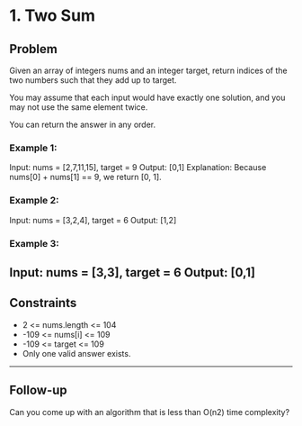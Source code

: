 # 1. Two Sum
## Problem
Given an array of integers nums and an integer target, return indices of the two numbers such that they add up to target.

You may assume that each input would have exactly one solution, and you may not use the same element twice.

You can return the answer in any order.

### Example 1:
Input: nums = [2,7,11,15], target = 9
Output: [0,1]
Explanation: Because nums[0] + nums[1] == 9, we return [0, 1].

### Example 2:
Input: nums = [3,2,4], target = 6
Output: [1,2]

### Example 3:
Input: nums = [3,3], target = 6
Output: [0,1]
---

## Constraints
- 2 <= nums.length <= 104
- -109 <= nums[i] <= 109
- -109 <= target <= 109
- Only one valid answer exists.
---

## Follow-up
Can you come up with an algorithm that is less than O(n2) time complexity?

